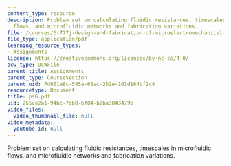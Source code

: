 ```yaml
---
content_type: resource
description: Problem set on calculating fluidic resistances, timescales in microfluidic
  flows, and microfluidic networks and fabrication variations.
file: /courses/6-777j-design-and-fabrication-of-microelectromechanical-devices-spring-2007/255ce2a194bc7cb86f84b2ba3043479b_ps6.pdf
file_type: application/pdf
learning_resource_types:
- Assignments
license: https://creativecommons.org/licenses/by-nc-sa/4.0/
ocw_type: OCWFile
parent_title: Assignments
parent_type: CourseSection
parent_uid: 7d601a8c-595a-65ac-2b2e-101d164bf2c4
resourcetype: Document
title: ps6.pdf
uid: 255ce2a1-94bc-7cb8-6f84-b2ba3043479b
video_files:
  video_thumbnail_file: null
video_metadata:
  youtube_id: null
---
```

Problem set on calculating fluidic resistances, timescales in microfluidic flows, and microfluidic networks and fabrication variations.